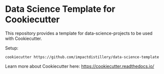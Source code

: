 # Data Science Template for Cookiecutter

This repository provides a template for data-science-projects to be used with Cookiecutter.

Setup:

```shell
cookiecutter https://github.com/impactdistillery/data-science-template
```

Learn more about Cookiecutter here: https://cookiecutter.readthedocs.io/
